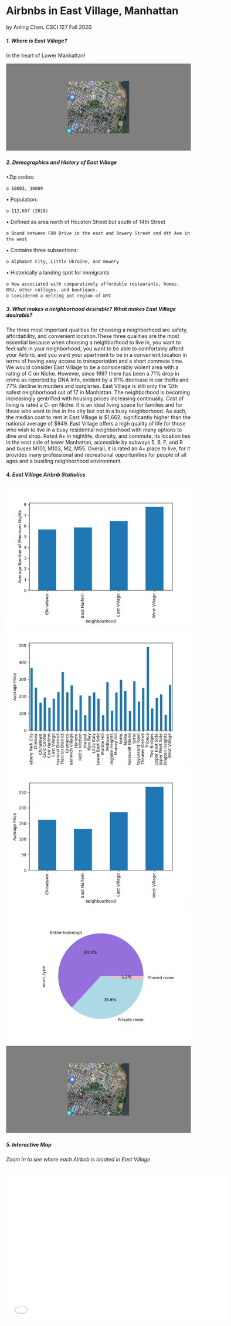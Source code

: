 # Airbnbs in East Village, Manhattan
by Anling Chen. CSCI 127 Fall 2020
##### 1. Where is East Village?

In the heart of Lower Manhattan!

<img src="Highlighted Region East Village.png" class="inline"/>

##### 2. Demographics and History of East Village

•Zip codes:

    o 10003, 10009

• Population:

    o 112,607 (2018)

• Defined as area north of Houston Street but south of 14th Street

    o Bound between FDR Drive in the east and Bowery Street and 4th Ave in the west

• Contains three subsections:

    o Alphabet City, Little Ukraine, and Bowery

• Historically a landing spot for immigrants

    o Now associated with comparatively affordable restaurants, homes, NYU, other colleges, and boutiques.
    o Considered a melting pot region of NYC

##### 3. What makes a neighborhood desirable? What makes East Village desirable?

The three most important qualities for choosing a neighborhood are safety, affordability, and convenient location.These three qualities are the most essential because when choosing a neighborhood to live in, you want to feel safe in your neighborhood, you want to be able to comfortably afford your Airbnb, and you want your apartment to be in a convenient location in terms of having easy access to transportation and a short commute time. We would consider East Village to be a considerably violent area with a rating of C on Niche. However, since 1997 there has been a 71% drop in crime as reported by DNA Info, evident by a 91% decrease in car thefts and 77% decline in murders and burglaries. East Village is still only the 12th safest neighborhood out of 17 in Manhattan. The neighborhood is becoming increasingly gentrified with housing prices increasing continually. Cost of living is rated a C- on Niche. It is an ideal living space for families and for those who want to live in the city but not in a busy neighborhood. As such, the median cost to rent in East Village is $1,662, significantly higher than the national average of $949. East Village offers a high quality of life for those who wish to live in a busy residential neighborhood with many options to dine and shop. Rated A+ in nightlife, diversity, and commute, its location lies in the east side of lower Manhattan, accessible by subways 5, 6, F, and R and buses M101, M103, M2, M55.  Overall, it is rated an A+ place to live, for it provides many professional and recreational opportunities for people of all ages and a bustling neighborhood environment.

##### 4. East Village Airbnb Statistics 

<img src="Average amount of minimum nights compared to other neighborhoods.png" class="inline"/>
<img src="Average price compared to all Manhattan neighbourhoods (2).png" class="inline"/>
<img src="Average price compared to other neighborhoods.png" class="inline"/>
<img src="Pie graph of room type listings.png" class="inline"/>
<img src="Highlighted Region East Village.png" class="inline"/>

##### 5. Interactive Map
###### Zoom in to see where each Airbnb is located in East Village
<iframe src="airbnblocations.html" width="600" height="400" frameborder="0" frameborder="0" marginwidth="0" marginheight="0" allowfullscreen></iframe>

